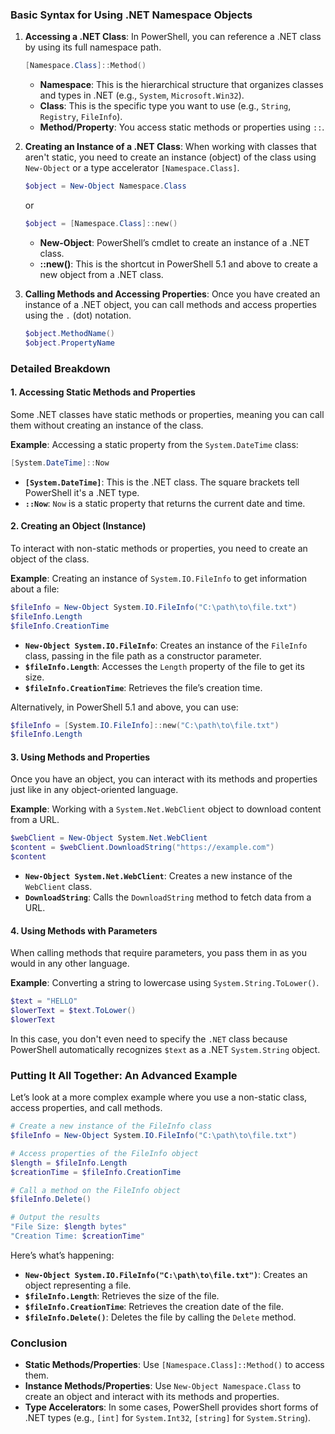 ### Basic Syntax for Using .NET Namespace Objects

1. **Accessing a .NET Class**:
   In PowerShell, you can reference a .NET class by using its full namespace path.

   ```powershell
   [Namespace.Class]::Method()
   ```

   - **Namespace**: This is the hierarchical structure that organizes classes and types in .NET (e.g., `System`, `Microsoft.Win32`).
   - **Class**: This is the specific type you want to use (e.g., `String`, `Registry`, `FileInfo`).
   - **Method/Property**: You access static methods or properties using `::`.

2. **Creating an Instance of a .NET Class**:
   When working with classes that aren't static, you need to create an instance (object) of the class using `New-Object` or a type accelerator `[Namespace.Class]`.

   ```powershell
   $object = New-Object Namespace.Class
   ```

   or

   ```powershell
   $object = [Namespace.Class]::new()
   ```

   - **New-Object**: PowerShell’s cmdlet to create an instance of a .NET class.
   - **::new()**: This is the shortcut in PowerShell 5.1 and above to create a new object from a .NET class.

3. **Calling Methods and Accessing Properties**:
   Once you have created an instance of a .NET object, you can call methods and access properties using the `.` (dot) notation.

   ```powershell
   $object.MethodName()
   $object.PropertyName
   ```

### Detailed Breakdown

#### 1. Accessing Static Methods and Properties
Some .NET classes have static methods or properties, meaning you can call them without creating an instance of the class.

**Example**: Accessing a static property from the `System.DateTime` class:

```powershell
[System.DateTime]::Now
```

- **`[System.DateTime]`**: This is the .NET class. The square brackets tell PowerShell it's a .NET type.
- **`::Now`**: `Now` is a static property that returns the current date and time.

#### 2. Creating an Object (Instance)
To interact with non-static methods or properties, you need to create an object of the class.

**Example**: Creating an instance of `System.IO.FileInfo` to get information about a file:

```powershell
$fileInfo = New-Object System.IO.FileInfo("C:\path\to\file.txt")
$fileInfo.Length
$fileInfo.CreationTime
```

- **`New-Object System.IO.FileInfo`**: Creates an instance of the `FileInfo` class, passing in the file path as a constructor parameter.
- **`$fileInfo.Length`**: Accesses the `Length` property of the file to get its size.
- **`$fileInfo.CreationTime`**: Retrieves the file’s creation time.

Alternatively, in PowerShell 5.1 and above, you can use:

```powershell
$fileInfo = [System.IO.FileInfo]::new("C:\path\to\file.txt")
$fileInfo.Length
```

#### 3. Using Methods and Properties
Once you have an object, you can interact with its methods and properties just like in any object-oriented language.

**Example**: Working with a `System.Net.WebClient` object to download content from a URL.

```powershell
$webClient = New-Object System.Net.WebClient
$content = $webClient.DownloadString("https://example.com")
$content
```

- **`New-Object System.Net.WebClient`**: Creates a new instance of the `WebClient` class.
- **`DownloadString`**: Calls the `DownloadString` method to fetch data from a URL.

#### 4. Using Methods with Parameters
When calling methods that require parameters, you pass them in as you would in any other language.

**Example**: Converting a string to lowercase using `System.String.ToLower()`.

```powershell
$text = "HELLO"
$lowerText = $text.ToLower()
$lowerText
```

In this case, you don't even need to specify the `.NET` class because PowerShell automatically recognizes `$text` as a .NET `System.String` object.

### Putting It All Together: An Advanced Example
Let’s look at a more complex example where you use a non-static class, access properties, and call methods.

```powershell
# Create a new instance of the FileInfo class
$fileInfo = New-Object System.IO.FileInfo("C:\path\to\file.txt")

# Access properties of the FileInfo object
$length = $fileInfo.Length
$creationTime = $fileInfo.CreationTime

# Call a method on the FileInfo object
$fileInfo.Delete()

# Output the results
"File Size: $length bytes"
"Creation Time: $creationTime"
```

Here’s what’s happening:
- **`New-Object System.IO.FileInfo("C:\path\to\file.txt")`**: Creates an object representing a file.
- **`$fileInfo.Length`**: Retrieves the size of the file.
- **`$fileInfo.CreationTime`**: Retrieves the creation date of the file.
- **`$fileInfo.Delete()`**: Deletes the file by calling the `Delete` method.

### Conclusion
- **Static Methods/Properties**: Use `[Namespace.Class]::Method()` to access them.
- **Instance Methods/Properties**: Use `New-Object Namespace.Class` to create an object and interact with its methods and properties.
- **Type Accelerators**: In some cases, PowerShell provides short forms of .NET types (e.g., `[int]` for `System.Int32`, `[string]` for `System.String`).


